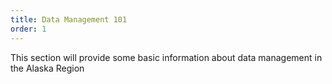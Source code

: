 ```yaml
---
title: Data Management 101
order: 1
---
```


This section will provide some basic information about data management in the Alaska Region